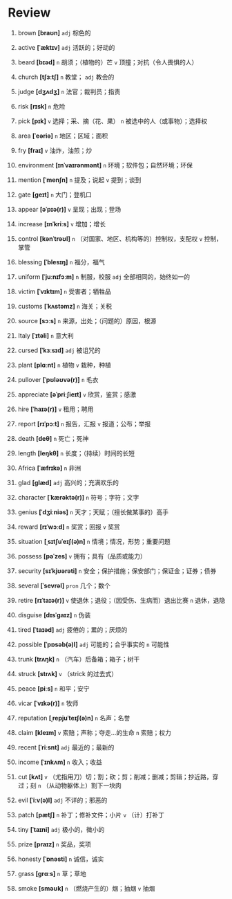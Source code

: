 # Review
1. brown **[braʊn]** `adj` 棕色的

2. active **[ˈæktɪv]** `adj` 活跃的；好动的

3. beard **[bɪəd]** `n` 胡须；（植物的）芒 `v` 顶撞；对抗（令人畏惧的人）

4. church **[tʃɜːtʃ]** `n` 教堂； `adj` 教会的

5. judge **[dʒʌdʒ]** `n` 法官；裁判员；指责

6. risk **[rɪsk]** `n` 危险

7. pick **[pɪk]** `v` 选择；采、摘（花、果） `n` 被选中的人（或事物）；选择权

8. area **[ˈeəriə]** `n` 地区；区域；面积

9. fry **[fraɪ]** `v` 油炸，油煎；炒

10. environment **[ɪnˈvaɪrənmənt]** `n` 环境；软件包；自然环境；环保

11. mention **[ˈmenʃn]** `n` 提及；说起 `v` 提到；谈到

12. gate **[ɡeɪt]** `n` 大门；登机口

13. appear **[əˈpɪə(r)]** `v` 呈现；出现；登场

14. increase **[ɪnˈkriːs]** `v` 增加；增长

15. control **[kənˈtrəʊl]** `n` （对国家、地区、机构等的）控制权，支配权 `v` 控制，掌管

16. blessing **[ˈblesɪŋ]** `n` 福分，福气

17. uniform **[ˈjuːnɪfɔːm]** `n` 制服，校服 `adj` 全部相同的，始终如一的

18. victim **[ˈvɪktɪm]** `n` 受害者；牺牲品

19. customs **[ˈkʌstəmz]** `n` 海关；关税

20. source **[sɔːs]** `n` 来源，出处；（问题的）原因，根源

21. Italy **[ˈɪtəli]** `n` 意大利

22. cursed **[ˈkɜːsɪd]** `adj` 被诅咒的

23. plant **[plɑːnt]** `n` 植物 `v` 栽种，种植

24. pullover **[ˈpʊləʊvə(r)]** `n` 毛衣

25. appreciate **[əˈpriːʃieɪt]** `v` 欣赏，鉴赏；感激

26. hire **[ˈhaɪə(r)]** `v` 租用；聘用

27. report **[rɪˈpɔːt]** `n` 报告，汇报 `v` 报道；公布；举报

28. death **[deθ]** `n` 死亡；死神

29. length **[leŋkθ]** `n` 长度；（持续）时间的长短

30. Africa **[ˈæfrɪkə]** `n` 非洲

31. glad **[ɡlæd]** `adj` 高兴的；充满欢乐的

32. character **[ˈkærəktə(r)]** `n` 符号；字符；文字

33. genius **[ˈdʒiːniəs]** `n` 天才；天赋；（擅长做某事的）高手

34. reward **[rɪˈwɔːd]** `n` 奖赏；回报 `v` 奖赏

35. situation **[ˌsɪtʃuˈeɪʃ(ə)n]** `n` 情境；情况，形势；重要问题

36. possess **[pəˈzes]** `v` 拥有；具有（品质或能力）

37. security **[sɪˈkjʊərəti]** `n` 安全；保护措施；保安部门；保证金；证券；债券

38. several **[ˈsevrəl]** `pron` 几个；数个

39. retire **[rɪˈtaɪə(r)]** `v` 使退休；退役；（因受伤、生病而）退出比赛 `n` 退休，退隐

40. disguise **[dɪsˈɡaɪz]** `n` 伪装

41. tired **[ˈtaɪəd]** `adj` 疲倦的；累的；厌烦的

42. possible **[ˈpɒsəb(ə)l]** `adj` 可能的；合乎事实的 `n` 可能性

43. trunk **[trʌŋk]** `n` （汽车）后备箱；箱子；树干

44. struck **[strʌk]** `v` （strick 的过去式）

45. peace **[piːs]** `n` 和平；安宁

46. vicar **[ˈvɪkə(r)]** `n` 牧师

47. reputation **[ˌrepjuˈteɪʃ(ə)n]** `n` 名声；名誉

48. claim **[kleɪm]** `v` 索赔；声称；夺走...的生命 `n` 索赔；权力

49. recent **[ˈriːsnt]** `adj` 最近的；最新的

50. income **[ˈɪnkʌm]** `n` 收入；收益

51. cut **[kʌt]** `v` （尤指用刀）切；割；砍；剪；削减；删减；剪辑；抄近路，穿过；刻 `n` （从动物躯体上）割下一块肉

52. evil **[ˈiːv(ə)l]** `adj` 不详的；邪恶的

53. patch **[pætʃ]** `n` 补丁；修补文件；小片 `v` （计）打补丁

54. tiny **[ˈtaɪni]** `adj` 极小的，微小的

55. prize **[praɪz]** `n` 奖品，奖项

56. honesty **[ˈɒnəsti]** `n` 诚信，诚实

57. grass **[ɡrɑːs]** `n` 草；草地

58. smoke **[sməʊk]** `n` （燃烧产生的）烟；抽烟 `v` 抽烟

